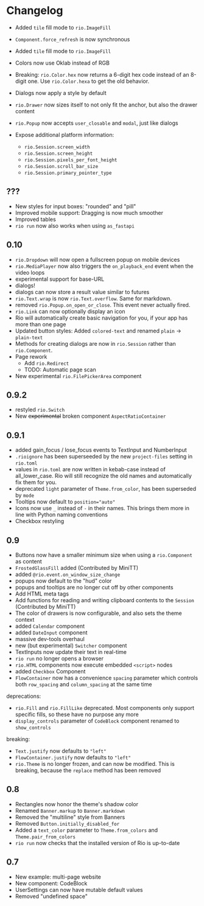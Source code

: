 # Changelog

- Added `tile` fill mode to `rio.ImageFill`
- `Component.force_refresh` is now synchronous
- Added `tile` fill mode to `rio.ImageFill`
- Colors now use Oklab instead of RGB
- Breaking: `rio.Color.hex` now returns a 6-digit hex code instead of an
    8-digit one. Use `rio.Color.hexa` to get the old behavior.
- Dialogs now apply a style by default
- `rio.Drawer` now sizes itself to not only fit the anchor, but also the
    drawer content
- `rio.Popup` now accepts `user_closable` and `modal`, just like dialogs

- Expose additional platform information:
  - `rio.Session.screen_width`
  - `rio.Session.screen_height`
  - `rio.Session.pixels_per_font_height`
  - `rio.Session.scroll_bar_size`
  - `rio.Session.primary_pointer_type`

## ???

- New styles for input boxes: "rounded" and "pill"
- Improved mobile support: Dragging is now much smoother
- Improved tables
- `rio run` now also works when using `as_fastapi`

## 0.10

- `rio.Dropdown` will now open a fullscreen popup on mobile devices
- `rio.MediaPlayer` now also triggers the `on_playback_end` event when the
    video loops
- experimental support for base-URL
- dialogs!
- dialogs can now store a result value similar to futures
- `rio.Text.wrap` is now `rio.Text.overflow`. Same for markdown.
- removed `rio.Popup.on_open_or_close`. This event never actually fired.
- `rio.Link` can now optionally display an icon
- Rio will automatically create basic navigation for you, if your app has more
    than one page
- Updated button styles: Added `colored-text` and renamed `plain` ->
    `plain-text`
- Methods for creating dialogs are now in `rio.Session` rather than
    `rio.Component`.
- Page rework
  - Add `rio.Redirect`
  - TODO: Automatic page scan
- New experimental `rio.FilePickerArea` component

## 0.9.2

- restyled `rio.Switch`
- New ~~experimental~~ broken component `AspectRatioContainer`

## 0.9.1

- added gain_focus / lose_focus events to TextInput and NumberInput
- `.rioignore` has been superseeded by the new `project-files` setting in
    `rio.toml`
- values in `rio.toml` are now written in kebab-case instead of
    all_lower_case. Rio will still recognize the old names and automatically fix
    them for you.
- deprecated `light` parameter of `Theme.from_color`, has been superseded by
    `mode`
- Tooltips now default to `position="auto"`
- Icons now use `_` instead of `-` in their names. This brings them more in line
    with Python naming conventions
- Checkbox restyling

## 0.9

- Buttons now have a smaller minimum size when using a `rio.Component` as
    content
- `FrostedGlassFill` added (Contributed by MiniTT)
- added `@rio.event.on_window_size_change`
- popups now default to the "hud" color
- popups and tooltips are no longer cut off by other components
- Add HTML meta tags
- Add functions for reading and writing clipboard contents to the `Session`
    (Contributed by MiniTT)
- The color of drawers is now configurable, and also sets the theme context
- added `Calendar` component
- added `DateInput` component
- massive dev-tools overhaul
- new (but experimental) `Switcher` component
- TextInputs now update their text in real-time
- `rio run` no longer opens a browser
- `rio.HTML` components now execute embedded `<script>` nodes
- added `Checkbox` Component
- `FlowContainer` now has a convenience `spacing` parameter which controls both
    `row_spacing` and `column_spacing` at the same time

deprecations:

- `rio.Fill` and `rio.FillLike` deprecated. Most components only support
    specific fills, so these have no purpose any more
- `display_controls` parameter of `CodeBlock` component renamed to
    `show_controls`

breaking:

- `Text.justify` now defaults to `"left"`
- `FlowContainer.justify` now defaults to `"left"`
- `rio.Theme` is no longer frozen, and can now be modified. This is breaking,
    because the `replace` method has been removed

## 0.8

- Rectangles now honor the theme's shadow color
- Renamed `Banner.markup` to `Banner.markdown`
- Removed the "multiline" style from Banners
- Removed `Button.initially_disabled_for`
- Added a `text_color` parameter to `Theme.from_colors` and
    `Theme.pair_from_colors`
- `rio run` now checks that the installed version of Rio is up-to-date

## 0.7

- New example: multi-page website
- New component: CodeBlock
- UserSettings can now have mutable default values
- Removed "undefined space"
